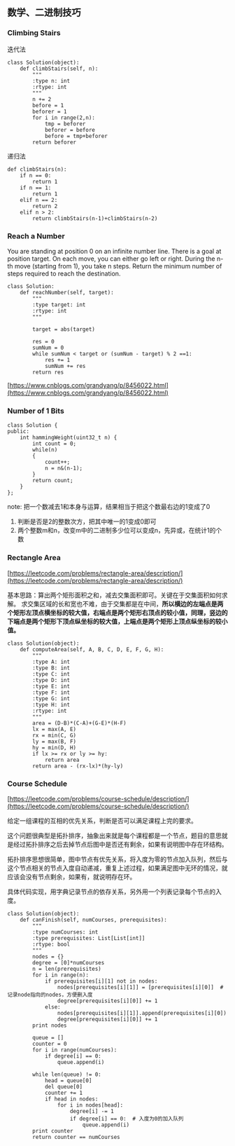 ## 数学、二进制技巧

### Climbing Stairs

迭代法

	class Solution(object):
	    def climbStairs(self, n):
	        """
	        :type n: int
	        :rtype: int
	        """
	        n += 2
	        before = 1
	        beforer = 1
	        for i in range(2,n):
	            tmp = beforer
	            beforer = before
	            before = tmp+beforer
	        return beforer
            


递归法


	def climbStairs(n):
	    if n == 0:
	        return 1
	    if n == 1:
	        return 1
	    elif n == 2:
	        return 2
	    elif n > 2:
	        return climbStairs(n-1)+climbStairs(n-2)

### Reach a Number

You are standing at position 0 on an infinite number line. There is a goal at position target.
On each move, you can either go left or right. During the n-th move (starting from 1), you take n steps.
Return the minimum number of steps required to reach the destination.


	class Solution:
	    def reachNumber(self, target):
	        """
	        :type target: int
	        :rtype: int
	        """
	        
	        target = abs(target)
	        
	        res = 0
	        sumNum = 0
	        while sumNum < target or (sumNum - target) % 2 ==1:
	            res += 1
	            sumNum += res
			return res
        

[https://www.cnblogs.com/grandyang/p/8456022.html](https://www.cnblogs.com/grandyang/p/8456022.html)

### Number of 1 Bits


	class Solution {
	public:
	    int hammingWeight(uint32_t n) {
	        int count = 0;
	        while(n)
	        {
	            count++;
	            n = n&(n-1);
	        }
	        return count;
	    }
	};

note:
把一个数减去1和本身与运算，结果相当于把这个数最右边的1变成了0

1. 判断是否是2的整数次方，把其中唯一的1变成0即可
2. 两个整数m和n，改变m中的二进制多少位可以变成n，先异或，在统计1的个数


###  Rectangle Area

[https://leetcode.com/problems/rectangle-area/description/](https://leetcode.com/problems/rectangle-area/description/)

基本思路：算出两个矩形面积之和，减去交集面积即可。关键在于交集面积如何求解。
求交集区域的长和宽也不难，由于交集都是在中间，**所以横边的左端点是两个矩形左顶点横坐标的较大值，右端点是两个矩形右顶点的较小值，同理，竖边的下端点是两个矩形下顶点纵坐标的较大值，上端点是两个矩形上顶点纵坐标的较小值。**

	class Solution(object):
	    def computeArea(self, A, B, C, D, E, F, G, H):
	        """
	        :type A: int
	        :type B: int
	        :type C: int
	        :type D: int
	        :type E: int
	        :type F: int
	        :type G: int
	        :type H: int
	        :rtype: int
	        """
	        area = (D-B)*(C-A)+(G-E)*(H-F)
	        lx = max(A, E)
	        rx = min(C, G)
	        ly = max(B, F)
	        hy = min(D, H)
	        if lx >= rx or ly >= hy:
	            return area
	        return area - (rx-lx)*(hy-ly)


### Course Schedule

[https://leetcode.com/problems/course-schedule/description/](https://leetcode.com/problems/course-schedule/description/)

给定一组课程的互相的优先关系，判断是否可以满足课程上完的要求。

这个问题很典型是拓扑排序，抽象出来就是每个课程都是一个节点，题目的意思就是经过拓扑排序之后去掉节点后图中是否还有剩余，如果有说明图中存在环结构。

拓扑排序思想很简单，图中节点有优先关系，将入度为零的节点加入队列，然后与这个节点相关的节点入度自动递减，重复上述过程，如果满足图中无环的情况，就应该会没有节点剩余，如果有，就说明存在环。

具体代码实现，用字典记录节点的依存关系，另外用一个列表记录每个节点的入度。



	class Solution(object):
	    def canFinish(self, numCourses, prerequisites):
	        """
	        :type numCourses: int
	        :type prerequisites: List[List[int]]
	        :rtype: bool
	        """
	        nodes = {}
	        degree = [0]*numCourses
	        n = len(prerequisites)
	        for i in range(n):
	            if prerequisites[i][1] not in nodes:
	                nodes[prerequisites[i][1]] = [prerequisites[i][0]]  # 记录node指向的nodes，方便删入度
	                degree[prerequisites[i][0]] += 1
	            else:
	                nodes[prerequisites[i][1]].append(prerequisites[i][0])
	                degree[prerequisites[i][0]] += 1
	        print nodes
	    
	        queue = []
	        counter = 0
	        for i in range(numCourses):
	            if degree[i] == 0:
	                queue.append(i)
	    
	        while len(queue) != 0:
	            head = queue[0]
	            del queue[0]
	            counter += 1
	            if head in nodes:
	                for i in nodes[head]:
	                    degree[i] -= 1
	                    if degree[i] == 0:  # 入度为0的加入队列
	                        queue.append(i)
	        print counter
	        return counter == numCourses






        

